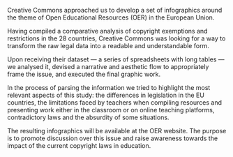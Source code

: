 Creative Commons approached us to develop a set of infographics around the theme of Open Educational Resources (OER) in the European Union.


Having compiled a comparative analysis of copyright exemptions and restrictions in the 28 countries, Creative Commons was looking for a way to transform the raw legal data into a readable and understandable form. 


Upon  receiving their dataset — a series of spreadsheets with long tables —  we analysed it, devised a narrative and aesthetic flow to appropriately  frame the issue, and executed the final graphic work.


In the process of parsing the information we tried to highlight the most  relevant  aspects of this study: the differences in legislation in the EU  countries, the limitations faced by teachers when compiling resources  and  presenting work either in the classroom or on online teaching platforms, contradictory laws and the absurdity of some situations.


The resulting infographics will be available at the OER website. The  purpose is to promote discussion over this issue and raise awareness  towards the impact of the current copyright laws in education.
